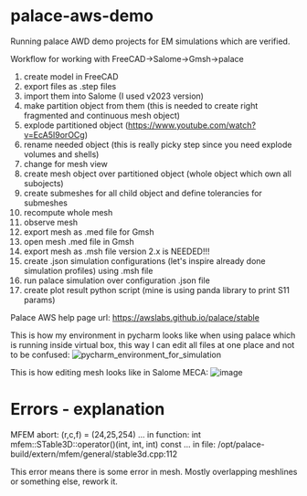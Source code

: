 # palace-aws-demo
Running palace AWD demo projects for EM simulations which are verified.

Workflow for working with FreeCAD->Salome->Gmsh->palace
  1. create model in FreeCAD
  2. export files as .step files
  3. import them into Salome (I used v2023 version)
  4. make partition object from them (this is needed to create right fragmented and continuous mesh object)
  5. explode partitioned object (https://www.youtube.com/watch?v=EcA5I9orOCg)
  6. rename needed object (this is really picky step since you need explode volumes and shells)
  7. change for mesh view
  8. create mesh object over partitioned object (whole object which own all subojects)
  9. create submeshes for all child object and define tolerancies for submeshes
  10. recompute whole mesh
  11. observe mesh
  12. export mesh as .med file for Gmsh
  13. open mesh .med file in Gmsh
  14. export mesh as .msh file version 2.x is NEEDED!!!
  13. create .json simulation configurations (let's inspire already done simulation profiles) using .msh file
  14. run palace simulation over configuration .json file
  15. create plot result python script (mine is using panda library to print S11 params)

Palace AWS help page url: https://awslabs.github.io/palace/stable

This is how my environment in pycharm looks like when using palace which is running inside virtual box, this way I can edit all files at one place and not to be confused:
![pycharm_environment_for_simulation](https://github.com/user-attachments/assets/4064a9c0-a182-4d25-92b8-b42bfa09062f)

This is how editing mesh looks like in Salome MECA:
![image](https://github.com/user-attachments/assets/381c61ec-a815-4530-915e-6fdfe2646736)

Errors - explanation
====================
MFEM abort: (r,c,f) = (24,25,254)
 ... in function: int mfem::STable3D::operator()(int, int, int) const
 ... in file: /opt/palace-build/extern/mfem/general/stable3d.cpp:112

 This error means there is some error in mesh. Mostly overlapping meshlines or something else, rework it.

